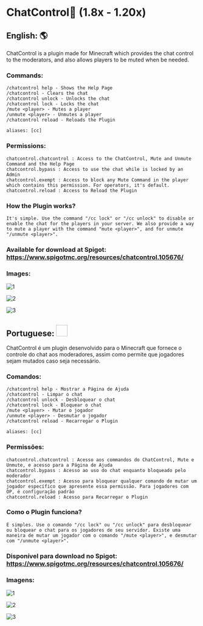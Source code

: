 # ChatControl💬 (1.8x - 1.20x)

## English: :earth_americas:
ChatControl is a plugin made for Minecraft which provides the chat control to the moderators, and also allows players to be muted when be needed.

### Commands:
    /chatcontrol help - Shows the Help Page
    /chatcontrol - Clears the chat
    /chatcontrol unlock - Unlocks the chat
    /chatcontrol lock - Locks the chat
    /mute <player> - Mutes a player
    /unmute <player> - Unmutes a player
    /chatcontrol reload - Reloads the Plugin

    aliases: [cc]

### Permissions:
    chatcontrol.chatcontrol : Access to the ChatControl, Mute and Unmute Command and the Help Page
    chatcontrol.bypass : Access to use the chat while is locked by an Admin
    chatcontrol.exempt : Access to block any Mute Command in the player which contains this permission. For operators, it's default.
    chatcontrol.reload : Access to Reload the Plugin

### How the Plugin works?
    It's simple. Use the command "/cc lock" or "/cc unlock" to disable or enable the chat for the players in your server. We also provide a way to mute a player with the command "mute <player>", and for unmute "/unmute <player>".

### Available for download at Spigot: https://www.spigotmc.org/resources/chatcontrol.105676/

### Images:

![1](https://github.com/GFelberg/ChatControl/assets/41524430/d2f9d76b-77ff-45ad-9f02-4e357d5dfa23)

![2](https://github.com/GFelberg/ChatControl/assets/41524430/93617c87-dd53-4131-88dd-5070721e35f3)

![3](https://github.com/GFelberg/ChatControl/assets/41524430/c2f220ac-24ac-4f97-b308-a9bbbb8bdafa)

## Portuguese: <img scr="https://github.com/GFelberg/ChatControl/assets/41524430/78fe75a4-2347-485e-a209-0558e9f7472c" width="30" height="30"> 
ChatControl é um plugin desenvolvido para o Minecraft que fornece o controle do chat aos moderadores, assim como permite que jogadores sejam mutados caso seja necessário.

### Comandos:
    /chatcontrol help - Mostrar a Página de Ajuda
    /chatcontrol - Limpar o chat
    /chatcontrol unlock - Desbloquear o chat
    /chatcontrol lock - Bloquear o chat
    /mute <player> - Mutar o jogador
    /unmute <player> - Desmutar o jogador
    /chatcontrol reload - Recarregar o Plugin

    aliases: [cc]

### Permissões:
    chatcontrol.chatcontrol : Acesso aos commandos do ChatControl, Mute e Unmute, e acesso para a Página de Ajuda
    chatcontrol.bypass : Acesso ao uso do chat enquanto bloqueado pelo moderador
    chatcontrol.exempt : Acesso para bloquear qualquer comando de mutar um jogador específico que apresente essa permissão. Para jogadores com OP, é configuração padrão
    chatcontrol.reload : Acesso para Recarregar o Plugin

### Como o Plugin funciona?
    É simples. Use o comando "/cc lock" ou "/cc unlock" para desbloquear ou bloquear o chat para os jogadores de seu servidor. Existe uma maneira de mutar um jogador com o comando "/mute <player>", e desmutar com "/unmute <player>".
    
### Disponível para download no Spigot: https://www.spigotmc.org/resources/chatcontrol.105676/

### Imagens:

![1](https://github.com/GFelberg/ChatControl/assets/41524430/d2f9d76b-77ff-45ad-9f02-4e357d5dfa23)

![2](https://github.com/GFelberg/ChatControl/assets/41524430/93617c87-dd53-4131-88dd-5070721e35f3)

![3](https://github.com/GFelberg/ChatControl/assets/41524430/c2f220ac-24ac-4f97-b308-a9bbbb8bdafa)
